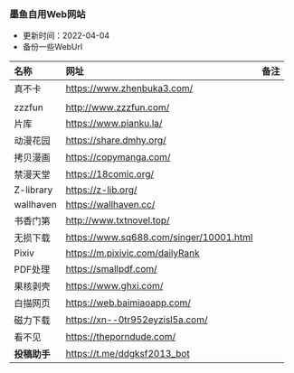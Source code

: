 ### 墨鱼自用Web网站
* 更新时间：2022-04-04
* 备份一些WebUrl

| 名称 | 网址 | 备注 |
| :-- | :-- | :-- |
| 真不卡 | https://www.zhenbuka3.com/ |  |
|   |   |   | 
| zzzfun | http://www.zzzfun.com/ |  |
| 片库 | https://www.pianku.la/ |  |
|动漫花园|  https://share.dmhy.org/ |  |
|  拷贝漫画 |  https://copymanga.com/ |  |
|  禁漫天堂|  https://18comic.org/ |  |
|  Z-library|  https://z-lib.org/ |  |
|  wallhaven|  https://wallhaven.cc/ |  |
|  书香门第|  http://www.txtnovel.top/ |  |
|  无损下载|  https://www.sq688.com/singer/10001.html |  |
| Pixiv |  https://m.pixivic.com/dailyRank |  |
|  PDF处理|  https://smallpdf.com/ |  |
|  果核剥壳|  https://www.ghxi.com/ |  |
|  白描网页 |  https://web.baimiaoapp.com/ |  |
|  磁力下载|  https://xn--0tr952eyzisl5a.com/ |  |
|  看不见|  https://theporndude.com/ |  |
|  **投稿助手**|  https://t.me/ddgksf2013_bot |  |   

